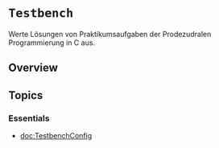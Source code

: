 # ``Testbench``

Werte Lösungen von Praktikumsaufgaben der Prodezudralen Programmierung in C aus.

## Overview



## Topics

### Essentials

- <doc:TestbenchConfig>

